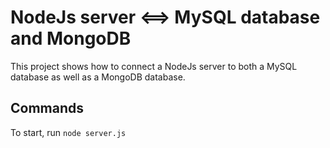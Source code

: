 # NodeJs server <==> MySQL database and MongoDB
This project shows how to connect a NodeJs server to both a MySQL database as well as a MongoDB database.
## Commands
To start, run `node server.js`
